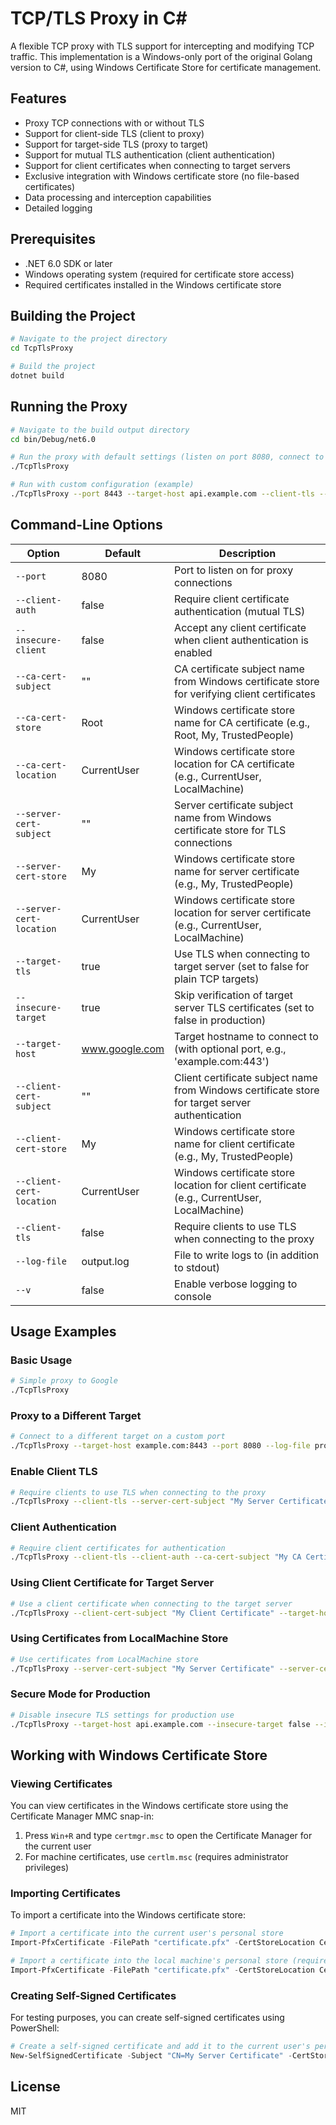 # TCP/TLS Proxy in C#

A flexible TCP proxy with TLS support for intercepting and modifying TCP traffic. This implementation is a Windows-only port of the original Golang version to C#, using Windows Certificate Store for certificate management.

## Features

- Proxy TCP connections with or without TLS
- Support for client-side TLS (client to proxy)
- Support for target-side TLS (proxy to target)
- Support for mutual TLS authentication (client authentication)
- Support for client certificates when connecting to target servers
- Exclusive integration with Windows certificate store (no file-based certificates)
- Data processing and interception capabilities
- Detailed logging

## Prerequisites

- .NET 6.0 SDK or later
- Windows operating system (required for certificate store access)
- Required certificates installed in the Windows certificate store

## Building the Project

```bash
# Navigate to the project directory
cd TcpTlsProxy

# Build the project
dotnet build
```

## Running the Proxy

```bash
# Navigate to the build output directory
cd bin/Debug/net6.0

# Run the proxy with default settings (listen on port 8080, connect to Google)
./TcpTlsProxy

# Run with custom configuration (example)
./TcpTlsProxy --port 8443 --target-host api.example.com --client-tls --server-cert-subject "My Server Certificate"
```

## Command-Line Options

| Option | Default | Description |
|--------|---------|-------------|
| `--port` | 8080 | Port to listen on for proxy connections |
| `--client-auth` | false | Require client certificate authentication (mutual TLS) |
| `--insecure-client` | false | Accept any client certificate when client authentication is enabled |
| `--ca-cert-subject` | "" | CA certificate subject name from Windows certificate store for verifying client certificates |
| `--ca-cert-store` | Root | Windows certificate store name for CA certificate (e.g., Root, My, TrustedPeople) |
| `--ca-cert-location` | CurrentUser | Windows certificate store location for CA certificate (e.g., CurrentUser, LocalMachine) |
| `--server-cert-subject` | "" | Server certificate subject name from Windows certificate store for TLS connections |
| `--server-cert-store` | My | Windows certificate store name for server certificate (e.g., My, TrustedPeople) |
| `--server-cert-location` | CurrentUser | Windows certificate store location for server certificate (e.g., CurrentUser, LocalMachine) |
| `--target-tls` | true | Use TLS when connecting to target server (set to false for plain TCP targets) |
| `--insecure-target` | true | Skip verification of target server TLS certificates (set to false in production) |
| `--target-host` | www.google.com | Target hostname to connect to (with optional port, e.g., 'example.com:443') |
| `--client-cert-subject` | "" | Client certificate subject name from Windows certificate store for target server authentication |
| `--client-cert-store` | My | Windows certificate store name for client certificate (e.g., My, TrustedPeople) |
| `--client-cert-location` | CurrentUser | Windows certificate store location for client certificate (e.g., CurrentUser, LocalMachine) |
| `--client-tls` | false | Require clients to use TLS when connecting to the proxy |
| `--log-file` | output.log | File to write logs to (in addition to stdout) |
| `--v` | false | Enable verbose logging to console |

## Usage Examples

### Basic Usage

```bash
# Simple proxy to Google
./TcpTlsProxy
```

### Proxy to a Different Target

```bash
# Connect to a different target on a custom port
./TcpTlsProxy --target-host example.com:8443 --port 8080 --log-file proxy.log
```

### Enable Client TLS

```bash
# Require clients to use TLS when connecting to the proxy
./TcpTlsProxy --client-tls --server-cert-subject "My Server Certificate"
```

### Client Authentication

```bash
# Require client certificates for authentication
./TcpTlsProxy --client-tls --client-auth --ca-cert-subject "My CA Certificate" --server-cert-subject "My Server Certificate"
```

### Using Client Certificate for Target Server

```bash
# Use a client certificate when connecting to the target server
./TcpTlsProxy --client-cert-subject "My Client Certificate" --target-host secure-api.example.com
```

### Using Certificates from LocalMachine Store

```bash
# Use certificates from LocalMachine store
./TcpTlsProxy --server-cert-subject "My Server Certificate" --server-cert-location LocalMachine --client-cert-subject "My Client Certificate" --client-cert-location LocalMachine
```

### Secure Mode for Production

```bash
# Disable insecure TLS settings for production use
./TcpTlsProxy --target-host api.example.com --insecure-target false --insecure-client false
```

## Working with Windows Certificate Store

### Viewing Certificates

You can view certificates in the Windows certificate store using the Certificate Manager MMC snap-in:

1. Press `Win+R` and type `certmgr.msc` to open the Certificate Manager for the current user
2. For machine certificates, use `certlm.msc` (requires administrator privileges)

### Importing Certificates

To import a certificate into the Windows certificate store:

```powershell
# Import a certificate into the current user's personal store
Import-PfxCertificate -FilePath "certificate.pfx" -CertStoreLocation Cert:\CurrentUser\My -Password (ConvertTo-SecureString -String "password" -Force -AsPlainText)

# Import a certificate into the local machine's personal store (requires admin)
Import-PfxCertificate -FilePath "certificate.pfx" -CertStoreLocation Cert:\LocalMachine\My -Password (ConvertTo-SecureString -String "password" -Force -AsPlainText)
```

### Creating Self-Signed Certificates

For testing purposes, you can create self-signed certificates using PowerShell:

```powershell
# Create a self-signed certificate and add it to the current user's personal store
New-SelfSignedCertificate -Subject "CN=My Server Certificate" -CertStoreLocation Cert:\CurrentUser\My -KeyUsage KeyEncipherment,DigitalSignature -KeySpec KeyExchange
```

## License

MIT 